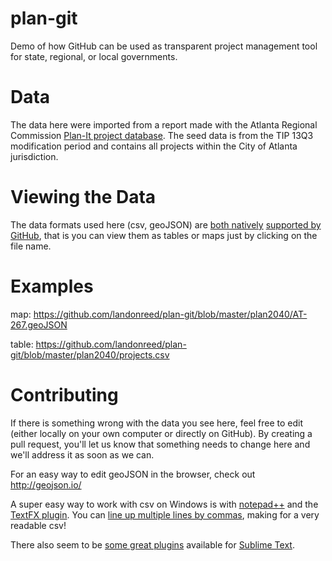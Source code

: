 plan-git
=======

Demo of how GitHub can be used as transparent project management tool for state, regional, or local governments.

Data
=======

The data here were imported from a report made with the Atlanta Regional Commission [Plan-It project database](http://planitpublic.atlantaregional.com/).  The seed data is from the TIP 13Q3 modification period and contains all projects within the City of Atlanta jurisdiction.

Viewing the Data
=======

The data formats used here (csv, geoJSON) are [both natively](https://help.github.com/articles/rendering-csv-and-tsv-data) [supported by GitHub](https://help.github.com/articles/mapping-geojson-files-on-github), that is you can view them as tables or maps just by clicking on the file name.

Examples
=======

map: https://github.com/landonreed/plan-git/blob/master/plan2040/AT-267.geoJSON

table: https://github.com/landonreed/plan-git/blob/master/plan2040/projects.csv

Contributing
=======

If there is something wrong with the data you see here, feel free to edit (either locally on your own computer or directly on GitHub).  By creating a pull request, you'll let us know that something needs to change here and we'll address it as soon as we can.

For an easy way to edit geoJSON in the browser, check out http://geojson.io/

A super easy way to work with csv on Windows is with [notepad++](http://notepad-plus-plus.org/) and the [TextFX plugin](http://stackoverflow.com/questions/12699833/textfx-menu-is-missing-in-notepad).  You can [line up multiple lines by commas](http://superuser.com/questions/120488/converting-csv-to-fixed-width-in-notepad), making for a very readable csv!

There also seem to be [some great plugins](http://stackoverflow.com/questions/19331211/sublime-text-2-alignment-of-comma-separated-values) available for [Sublime Text](http://www.sublimetext.com/).
